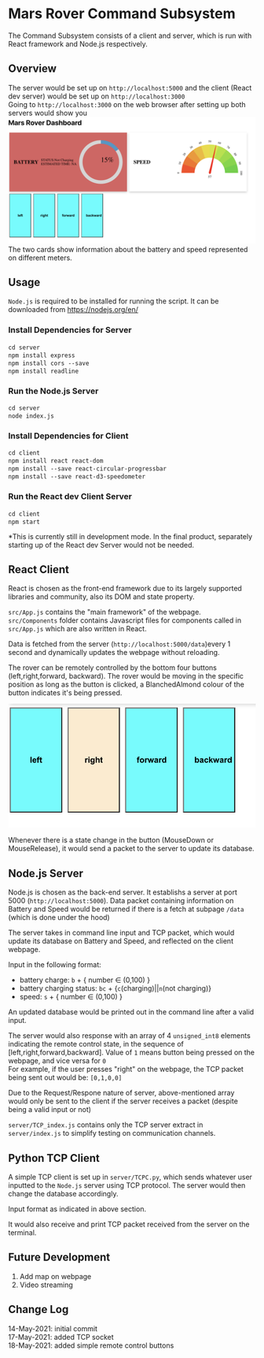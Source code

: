 # Mars Rover Command Subsystem
The Command Subsystem consists of a client and server, which is run with React framework and Node.js respectively.

## Overview
The server would be set up on `http://localhost:5000` and the client (React dev server) would be set up on `http://localhost:3000` <br/>
Going to `http://localhost:3000` on the web browser after setting up both servers would show you 
![title](images/webpage.png) <br>
The two cards show information about the battery and speed represented on different meters. 

## Usage
`Node.js` is required to be installed for running the script. It can be downloaded from https://nodejs.org/en/
### Install Dependencies for Server
```
cd server 
npm install express 
npm install cors --save 
npm install readline
```
### Run the Node.js Server
```
cd server
node index.js
```
### Install Dependencies for Client
```
cd client
npm install react react-dom
npm install --save react-circular-progressbar
npm install --save react-d3-speedometer
```
### Run the React dev Client Server
``` 
cd client
npm start
```
*This is currently still in development mode. In the final product, separately starting up of the React dev Server would not be needed.

## React Client
React is chosen as the front-end framework due to its largely supported libraries and community, also its DOM and state property. 

`src/App.js` contains the "main framework" of the webpage. <br/>
`src/Components` folder contains Javascript files for components called in `src/App.js` which are also written in React. 

Data is fetched from the server (`http://localhost:5000/data`)every 1 second and dynamically updates the webpage without reloading. 

The rover can be remotely controlled by the bottom four buttons (left,right,forward, backward). The rover would be moving in the specific position as long as the button is clicked, a BlanchedAlmond colour of the button indicates it's being pressed.

![title](images/controllerbutton.png) <br>

Whenever there is a state change in the button (MouseDown or MouseRelease), it would send a packet to the server to update its database.

## Node.js Server
Node.js is chosen as the back-end server. It establishs a server at port 5000 (`http://localhost:5000`). Data packet containing information on Battery and Speed would be returned if there is a fetch at subpage `/data` (which is done under the hood)

The server takes in command line input and TCP packet, which would update its database on Battery and Speed, and reflected on the client webpage.

Input in the following format: <br/>
* battery charge: `b` + { number ∈ (0,100) }
* battery charging status: `bc` + {`c`(charging)||`n`(not charging)} 
* speed: `s` + { number ∈ (0,100) }

An updated database would be printed out in the command line after a valid input.

The server would also response with an array of 4 `unsigned_int8` elements indicating the remote control state, in the sequence of [left,right,forward,backward]. Value of `1` means button being pressed on the webpage, and vice versa for `0` <br/>
For example, if the user presses "right" on the webpage, the TCP packet being sent out would be:
`[0,1,0,0]`

Due to the Request/Respone nature of server, above-mentioned array would only be sent to the client if the server receives a packet (despite being a valid input or not)

`server/TCP_index.js` contains only the TCP server extract in `server/index.js` to simplify testing on communication channels.

## Python TCP Client
A simple TCP client is set up in `server/TCPC.py`, which sends whatever user inputted to the `Node.js` server using TCP protocol. The server would then change the database accordingly. 

Input format as indicated in above section.

It would also receive and print TCP packet received from the server on the terminal.


## Future Development
1. Add map on webpage
2. Video streaming

## Change Log
14-May-2021: initial commit <br/>
17-May-2021: added TCP socket <br/>
18-May-2021: added simple remote control buttons <br/>

